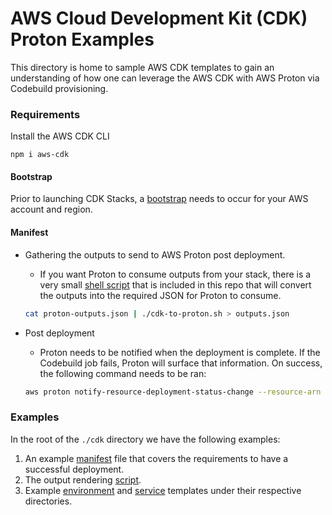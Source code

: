 # AWS Cloud Development Kit (CDK) Proton Examples

This directory is home to sample AWS CDK templates to gain an understanding of how one can leverage the AWS CDK with AWS Proton via Codebuild provisioning.

### Requirements

Install the AWS CDK CLI

```
npm i aws-cdk
```

#### Bootstrap

Prior to launching CDK Stacks, a [bootstrap](https://docs.aws.amazon.com/cdk/v2/guide/getting_started.html#getting_started_bootstrap) needs to occur for your AWS account and region.

#### Manifest

- Gathering the outputs to send to AWS Proton post deployment.

  - If you want Proton to consume outputs from your stack, there is a very small [shell script](./cdk-to-proton.sh) that is included in this repo that will convert the outputs into the required JSON for Proton to consume.

  ```bash
  cat proton-outputs.json | ./cdk-to-proton.sh > outputs.json
  ```

- Post deployment

  - Proton needs to be notified when the deployment is complete. If the Codebuild job fails, Proton will surface that information. On success, the following command needs to be ran:

  ```bash
  aws proton notify-resource-deployment-status-change --resource-arn $RESOURCE_ARN --status IN_PROGRESS --outputs file://./outputs.json
  ```

### Examples

In the root of the `./cdk` directory we have the following examples:

1. An example [manifest](./manifest.yaml) file that covers the requirements to have a successful deployment.
2. The output rendering [script](./cdk-to-proton.sh).
3. Example [environment](./environment-templates/) and [service](./service-templates/) templates under their respective directories.
